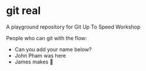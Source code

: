 # git real
A playground repository for Git Up To Speed Workshop

People who can git with the flow:

* Can you add your name below?
* John Pham was here
* James makes 🤑
